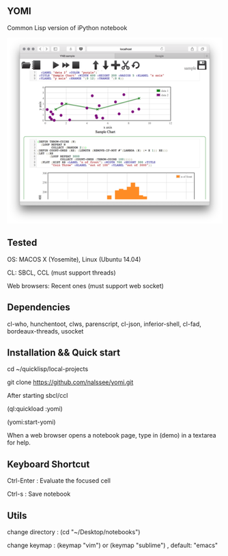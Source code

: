 ## YOMI
Common Lisp version of iPython notebook

![Alt text](/images/ss1.png?raw=true "Screen Shot")

## Tested
OS: MACOS X (Yosemite), Linux (Ubuntu 14.04)

CL: SBCL, CCL (must support threads)

Web browsers: Recent ones (must support web socket)

## Dependencies
cl-who, hunchentoot, clws, parenscript, cl-json, inferior-shell, cl-fad, bordeaux-threads, usocket


## Installation && Quick start
cd ~/quicklisp/local-projects

git clone https://github.com/nalssee/yomi.git


After starting sbcl/ccl

\(ql:quickload :yomi\)

\(yomi:start-yomi\)

When a web browser opens a notebook page, type in (demo) in a textarea for help.


## Keyboard Shortcut
Ctrl-Enter : Evaluate the focused cell

Ctrl-s : Save notebook

## Utils
change directory : (cd "~/Desktop/notebooks")

change keymap : (keymap "vim") or (keymap "sublime") , default: "emacs"




